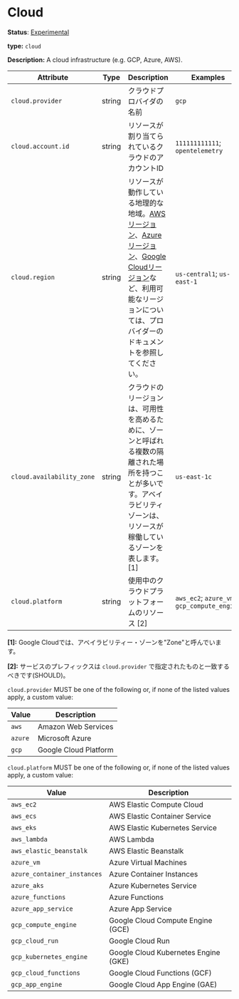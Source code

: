 # Cloud

**Status**: [Experimental](../../document-status.md)

**type:** `cloud`

**Description:** A cloud infrastructure (e.g. GCP, Azure, AWS).

<!-- semconv cloud -->
| Attribute  | Type | Description  | Examples  | Required |
|---|---|---|---|---|
| `cloud.provider` | string | クラウドプロバイダの名前 | `gcp` | No |
| `cloud.account.id` | string | リソースが割り当てられているクラウドのアカウントID | `111111111111`; `opentelemetry` | No |
| `cloud.region` | string | リソースが動作している地理的な地域。[AWSリージョン](https://aws.amazon.com/about-aws/global-infrastructure/regions_az/)、[Azureリージョン](https://azure.microsoft.com/en-us/global-infrastructure/geographies/)、[Google Cloudリージョン](https://cloud.google.com/about/locations)など、利用可能なリージョンについては、プロバイダーのドキュメントを参照してください。 | `us-central1`; `us-east-1` | No |
| `cloud.availability_zone` | string | クラウドのリージョンは、可用性を高めるために、ゾーンと呼ばれる複数の隔離された場所を持つことが多いです。アベイラビリティゾーンは、リソースが稼働しているゾーンを表します。 [1] | `us-east-1c` | No |
| `cloud.platform` | string | 使用中のクラウドプラットフォームのリソース [2] | `aws_ec2`; `azure_vm`; `gcp_compute_engine` | No |

**[1]:** Google Cloudでは、アベイラビリティー・ゾーンを"Zone"と呼んでいます。

**[2]:** サービスのプレフィックスは `cloud.provider` で指定されたものと一致するべきです(SHOULD)。

`cloud.provider` MUST be one of the following or, if none of the listed values apply, a custom value:

| Value  | Description |
|---|---|
| `aws` | Amazon Web Services |
| `azure` | Microsoft Azure |
| `gcp` | Google Cloud Platform |

`cloud.platform` MUST be one of the following or, if none of the listed values apply, a custom value:

| Value  | Description |
|---|---|
| `aws_ec2` | AWS Elastic Compute Cloud |
| `aws_ecs` | AWS Elastic Container Service |
| `aws_eks` | AWS Elastic Kubernetes Service |
| `aws_lambda` | AWS Lambda |
| `aws_elastic_beanstalk` | AWS Elastic Beanstalk |
| `azure_vm` | Azure Virtual Machines |
| `azure_container_instances` | Azure Container Instances |
| `azure_aks` | Azure Kubernetes Service |
| `azure_functions` | Azure Functions |
| `azure_app_service` | Azure App Service |
| `gcp_compute_engine` | Google Cloud Compute Engine (GCE) |
| `gcp_cloud_run` | Google Cloud Run |
| `gcp_kubernetes_engine` | Google Cloud Kubernetes Engine (GKE) |
| `gcp_cloud_functions` | Google Cloud Functions (GCF) |
| `gcp_app_engine` | Google Cloud App Engine (GAE) |
<!-- endsemconv -->
